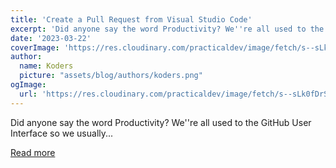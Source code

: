 ```yaml
---
title: 'Create a Pull Request from Visual Studio Code'
excerpt: 'Did anyone say the word Productivity? We''re all used to the GitHub User Interface so we usually...'
date: '2023-03-22'
coverImage: 'https://res.cloudinary.com/practicaldev/image/fetch/s--sLk0fDrS--/c_imagga_scale,f_auto,fl_progressive,h_420,q_auto,w_1000/https://dev-to-uploads.s3.amazonaws.com/uploads/articles/uwqt3wdhqj01yedtvtkl.png'
author:
  name: Koders
  picture: "assets/blog/authors/koders.png"
ogImage:
  url: 'https://res.cloudinary.com/practicaldev/image/fetch/s--sLk0fDrS--/c_imagga_scale,f_auto,fl_progressive,h_420,q_auto,w_1000/https://dev-to-uploads.s3.amazonaws.com/uploads/articles/uwqt3wdhqj01yedtvtkl.png'
---
```


Did anyone say the word Productivity? We''re all used to the GitHub User Interface so we usually...

[Read more](https://dev.to/this-is-learning/create-a-pull-request-from-visual-studio-code-18nh)
